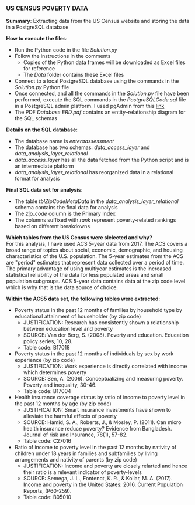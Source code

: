 ### US CENSUS POVERTY DATA

__Summary__:
Extracting data from the US Census website and storing the data in a PostgreSQL database

__How to execute the files__:
* Run the Python code in the file _Solution.py_
* Follow the instructions in the comments
  * Copies of the Python data frames will be downloaded as Excel files for reference
  * The _Data_ folder contains these Excel files
* Connect to a local PostgreSQL database using the commands in the _Solution.py_ Python file
* Once connected, and all the commands in the _Solution.py_ file have been performed, execute the SQL commands in the _PostgreSQLCode.sql_ file in a PostgreSQL admin platform. I used pgAdmin from this [link](https://www.pgadmin.org/)
* The PDF _Database ERD.pdf_ contains an entity–relationship diagram for the SQL schemas

__Details on the SQL database__:
* The database name is _enteraassessment_
* The database has two schemas: _data_access_layer_ and _data_analysis_layer_relational_
 * _data_access_layer_ has all the data fetched from the Python script and is an intermediate platform
 * _data_analysis_layer_relational_ has reorganized data in a relational format for analysis
 
__Final SQL data set for analysis__:
* The table _tblZipCodeMetaData_ in the _data_analysis_layer_relational_ schema contains the final data for analysis
* The _zip_code_ column is the Primary Index
* The columns suffixed with _rank_ represent poverty-related rankings based on different breakdowns

__Which tables from the US Census were slelected and why?__<br/>
For this analysis, I have used ACS 5-year data from 2017.
The ACS covers a broad range of topics about social, economic, demographic, and housing characteristics of the U.S. population.
The 5-year estimates from the ACS are "period" estimates that represent data collected over a period of time. 
The primary advantage of using multiyear estimates is the increased statistical reliability of the data for less populated areas and small population subgroups.
ACS 5-year data contains data at the zip code level which is why that is the data source of choice.

__Within the ACS5 data set, the following tables were extracted__:
* Poverty status in the past 12 months of families by household type by educational attainment of householder (by zip code)
  * JUSTIFICATION: Research has consistently shown a relationship between education level and poverty
  * SOURCE: Van der Berg, S. (2008). Poverty and education. Education policy series, 10, 28.
  * Table code: B17018
* Poverty status in the past 12 months of individuals by sex by work experience (by zip code)
  * JUSTIFICATION: Work experience is directly correlated with income which determines poverty
  * SOURCE: Sen, A. (2006). Conceptualizing and measuring poverty. Poverty and inequality, 30-46.
  * Table code: B17004
* Health insurance coverage status by ratio of income to poverty level in the past 12 months by age (by zip code)
  * JUSTIFICATION: Smart insurance investments have shown to alleviate the harmful effects of poverty
  * SOURCE: Hamid, S. A., Roberts, J., & Mosley, P. (2011). Can micro health insurance reduce poverty? Evidence from Bangladesh. Journal of risk and Insurance, 78(1), 57-82.
  * Table code: C27016
* Ratio of income to poverty level in the past 12 months by nativity of children under 18 years in families and subfamilies by living arrangements and nativity of parents (by zip code)
  * JUSTIFICATION: Income and poverty are closely relarted and hence their ratio is a relevant indicator of poverty-levels
  * SOURCE: Semega, J. L., Fontenot, K. R., & Kollar, M. A. (2017). Income and poverty in the United States: 2016. Current Population Reports, (P60-259).
  * Table code: B05010

